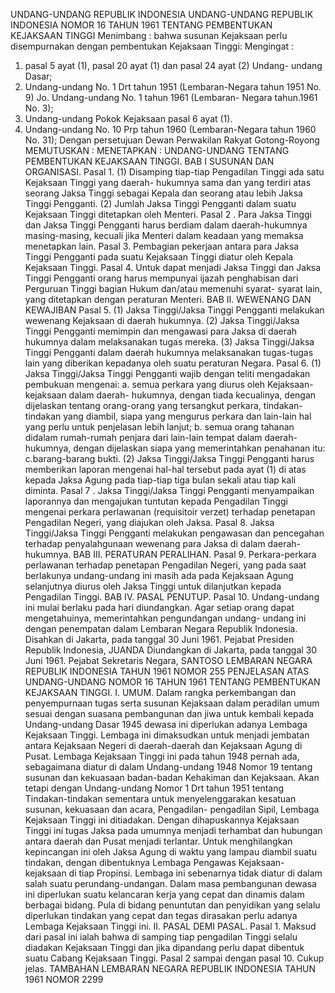  UNDANG-UNDANG REPUBLIK INDONESIA UNDANG-UNDANG REPUBLIK INDONESIA NOMOR 16 TAHUN 1961 TENTANG PEMBENTUKAN KEJAKSAAN TINGGI
Menimbang :
 bahwa susunan Kejaksaan perlu disempurnakan dengan pembentukan Kejaksaan Tinggi:
Mengingat :

1. pasal 5 ayat (1), pasal 20 ayat (1) dan pasal 24 ayat (2) Undang- undang Dasar;
2. Undang-undang No. 1 Drt tahun 1951 (Lembaran-Negara tahun 1951 No. 9) Jo. Undang-undang No. 1 tahun 1961 (Lembaran- Negara tahun.1961 No. 3);
3. Undang-undang Pokok Kejaksaan pasal 6 ayat (1).
4. Undang-undang No. 10 Prp tahun 1960 (Lembaran-Negara tahun 1960 No. 31); Dengan persetujuan Dewan Perwakilan Rakyat Gotong-Royong
MEMUTUSKAN :
 MENETAPKAN : UNDANG-UNDANG TENTANG PEMBENTUKAN KEJAKSAAN TINGGI.
BAB I SUSUNAN DAN ORGANISASI. Pasal 1.
(1) Disamping tiap-tiap Pengadilan Tinggi ada satu Kejaksaan Tinggi yang daerah- hukumnya sama dan yang terdiri atas seorang Jaksa Tinggi sebagai Kepala dan seorang atau lebih Jaksa Tinggi Pengganti.
(2) Jumlah Jaksa Tinggi Pengganti dalam suatu Kejaksaan Tinggi ditetapkan oleh Menteri.
Pasal 2
. Para Jaksa Tinggi dan Jaksa Tinggi Pengganti harus berdiam dalam daerah-hukumnya masing-masing, kecuali jika Menteri dalam keadaan yang memaksa menetapkan lain. Pasal 3. Pembagian pekerjaan antara para Jaksa Tinggi Pengganti pada suatu Kejaksaan Tinggi diatur oleh Kepala Kejaksaan Tinggi. Pasal 4. Untuk dapat menjadi Jaksa Tinggi dan Jaksa Tinggi Pengganti orang harus mempunyai ijazah penghabisan dari Perguruan Tinggi bagian Hukum dan/atau memenuhi syarat- syarat lain, yang ditetapkan dengan peraturan Menteri. BAB II. WEWENANG DAN KEWAJIBAN Pasal 5.
(1) Jaksa Tinggi/Jaksa Tinggi Pengganti melakukan wewenang Kejaksaan di daerah hukumnya.
(2) Jaksa Tinggi/Jaksa Tinggi Pengganti memimpin dan mengawasi para Jaksa di daerah hukumnya dalam melaksanakan tugas mereka.
(3) Jaksa Tinggi/Jaksa Tinggi Pengganti dalam daerah hukumnya melaksanakan tugas-tugas lain yang diberikan kepadanya oleh suatu peraturan Negara. Pasal 6.
(1) Jaksa Tinggi/Jaksa Tinggi Pengganti wajib dengan teliti mengadakan pembukuan mengenai:
a. semua perkara yang diurus oleh Kejaksaan-kejaksaan dalam daerah- hukumnya, dengan tiada kecualinya, dengan dijelaskan tentang orang-orang yang tersangkut perkara, tindakan-tindakan yang diambil, siapa yang mengurus perkara dan lain-lain hal yang perlu untuk penjelasan lebih lanjut;
b. semua orang tahanan didalam rumah-rumah penjara dari lain-lain tempat dalam daerah-hukumnya, dengan dijelaskan siapa yang memerintahkan penahanan itu:
c.barang-barang bukti.
(2) Jaksa Tinggi/Jaksa Tinggi Pengganti harus memberikan laporan mengenai hal-hal tersebut pada ayat (1) di atas kepada Jaksa Agung pada tiap-tiap tiga bulan sekali atau tiap kali diminta.
Pasal 7
. Jaksa Tinggi/Jaksa Tinggi Pengganti menyampaikan laporannya dan mengajukan tuntutan kepada Pengadilan Tinggi mengenai perkara perlawanan (requisitoir verzet) terhadap penetapan Pengadilan Negeri, yang diajukan oleh Jaksa. Pasal 8. Jaksa Tinggi/Jaksa Tinggi Pengganti melakukan pengawasan dan pencegahan terhadap penyalahgunaan wewenang para Jaksa di dalam daerah-hukumnya. BAB III. PERATURAN PERALIHAN. Pasal 9. Perkara-perkara perlawanan terhadap penetapan Pengadilan Negeri, yang pada saat berlakunya undang-undang ini masih ada pada Kejaksaan Agung selanjutnya diurus oleh Jaksa Tinggi untuk dilanjutkan kepada Pengadilan Tinggi. BAB IV. PASAL PENUTUP. Pasal 10. Undang-undang ini mulai berlaku pada hari diundangkan. Agar setiap orang dapat mengetahuinya, memerintahkan pengundangan undang- undang ini dengan penempatan dalam Lembaran Negara Republik Indonesia. Disahkan di Jakarta, pada tanggal 30 Juni 1961. Pejabat Presiden Republik Indonesia, JUANDA Diundangkan di Jakarta, pada tanggal 30 Juni 1961. Pejabat Sekretaris Negara, SANTOSO LEMBARAN NEGARA REPUBLIK INDONESIA TAHUN 1961 NOMOR 255 PENJELASAN ATAS UNDANG-UNDANG NOMOR 16 TAHUN 1961 TENTANG PEMBENTUKAN KEJAKSAAN TINGGI. I. UMUM. Dalam rangka perkembangan dan penyempurnaan tugas serta susunan Kejaksaan dalam peradilan umum sesuai dengan suasana pembangunan dan jiwa untuk kembali kepada Undang-undang Dasar 1945 dewasa ini diperlukan adanya Lembaga Kejaksaan Tinggi. Lembaga ini dimaksudkan untuk menjadi jembatan antara Kejaksaan Negeri di daerah-daerah dan Kejaksaan Agung di Pusat. Lembaga Kejaksaan Tinggi ini pada tahun 1948 pernah ada, sebagaimana diatur di dalam Undang-undang 1948 Nomor 19 tentang susunan dan kekuasaan badan-badan Kehakiman dan Kejaksaan. Akan tetapi dengan Undang-undang Nomor 1 Drt tahun 1951 tentang Tindakan-tindakan sementara untuk menyelenggarakan kesatuan susunan, kekuasaan dan acara, Pengadilan- pengadilan Sipil, Lembaga Kejaksaan Tinggi ini ditiadakan. Dengan dihapuskannya Kejaksaan Tinggi ini tugas Jaksa pada umumnya menjadi terhambat dan hubungan antara daerah dan Pusat menjadi terlantar. Untuk menghilangkan kepincangan ini oleh Jaksa Agung di waktu yang lampau diambil suatu tindakan, dengan dibentuknya Lembaga Pengawas Kejaksaan-kejaksaan di tiap Propinsi. Lembaga ini sebenarnya tidak diatur di dalam salah suatu perundang-undangan. Dalam masa pembangunan dewasa ini diperlukan suatu kelancaran kerja yang cepat dan dinamis dalam berbagai bidang. Pula di bidang penuntutan dan penyidikan yang selalu diperlukan tindakan yang cepat dan tegas dirasakan perlu adanya Lembaga Kejaksaan Tinggi ini. II. PASAL DEMI PASAL. Pasal 1. Maksud dari pasal ini ialah bahwa di samping tiap pengadilan Tinggi selalu diadakan Kejaksaan Tinggi dan jika dipandang perlu dapat dibentuk suatu Cabang Kejaksaan Tinggi. Pasal 2 sampai dengan pasal 10. Cukup jelas. TAMBAHAN LEMBARAN NEGARA REPUBLIK INDONESIA TAHUN 1961 NOMOR 2299